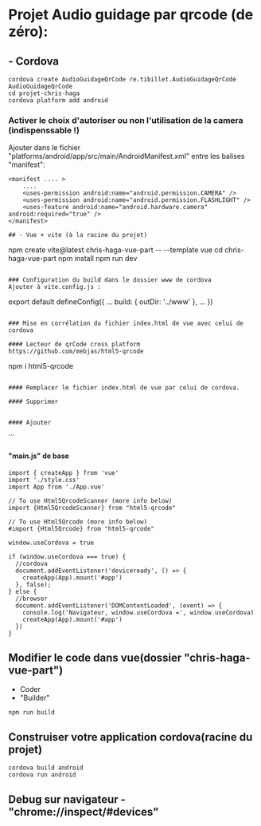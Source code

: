 # Projet Audio guidage par qrcode (de zéro):

## - Cordova
```
cordova create AudioGuidageQrCode re.tibillet.AudioGuidageQrCode AudioGuidageQrCode
cd projet-chris-haga
cordova platform add android
```
### Activer le choix d'autoriser ou non l'utilisation de la camera (indispenssable !)
Ajouter dans le fichier "platforms/android/app/src/main/AndroidManifest.xml" entre les balises "manifest":
```
<manifest .... >
    ....
    <uses-permission android:name="android.permission.CAMERA" />
    <uses-permission android:name="android.permission.FLASHLIGHT" />
    <uses-feature android:name="android.hardware.camera" android:required="true" />
</manifest>

## - Vue + vite (à la racine du projet)
```
npm create vite@latest chris-haga-vue-part -- --template vue
cd chris-haga-vue-part
npm install
npm run dev
```

### Configuration du build dans le dossier www de cordova
Ajouter à vite.config.js :
```
export default defineConfig({
  ...
  build: {
    outDir: '../www'
  },
  ...
})
```

### Mise en corrélation du fichier index.html de vue avec celui de cordova

#### Lecteur de qrCode cross platform
https://github.com/mebjas/html5-qrcode   
```
npm i html5-qrcode
```

#### Remplacer le fichier index.html de vue par celui de cordova.

#### Supprimer
```
<script src="js/index.js"></script>
```

#### Ajouter
```
<div id="app"></div>
```

#### "main.js" de base
```
import { createApp } from 'vue'
import './style.css'
import App from './App.vue'

// To use Html5QrcodeScanner (more info below)
import {Html5QrcodeScanner} from "html5-qrcode"

// To use Html5Qrcode (more info below)
#import {Html5Qrcode} from "html5-qrcode"

window.useCordova = true

if (window.useCordova === true) {
  //cordova
  document.addEventListener('deviceready', () => {
    createApp(App).mount('#app')
  }, false);
} else {
  //browser
  document.addEventListener('DOMContentLoaded', (event) => {
    console.log('Navigateur, window.useCordova =', window.useCordova)
    createApp(App).mount('#app')
  })
}
```

## Modifier le code dans vue(dossier "chris-haga-vue-part")
- Coder   
- "Builder"
```
npm run build
```

## Construiser votre application cordova(racine du projet)
```
cordova build android
cordova run android
```

## Debug sur navigateur - "chrome://inspect/#devices"
